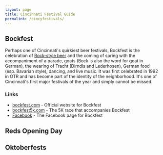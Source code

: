 ```yaml
---
layout: page
title: Cincinnati Festival Guide
permalink: /cincyfestivals/
---
```


## Bockfest

Perhaps one of Cincinnati's quirkiest beer festivals, Bockfest is the celebration of [Bock-style beer](https://en.wikipedia.org/wiki/Bock) and the coming of spring with the accompaniment of a parade, goats (Bock is also the word for goat in German), the wearing of Tracht (Dirndls and Lederhosen), German food (esp. Bavarian style), dancing, and live music. It was first celebrated in 1992 in OTR and has become part of the identity of the neighborhood. It's one of Cincinnati's first major festivals of the year and simply cannot be missed.

### Links

- [bockfest.com](http://www.bockfest.com) - Official website for Bockfest
- [bockfest5k.com](http://www.bockfest5k.com) - The 5K race that accompanies Bockfest
- [Facebook](https://www.facebook.com/Bockfest) - The Facebook page for Bockfest

## Reds Opening Day

## Oktoberfests
